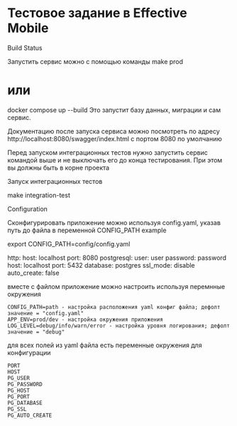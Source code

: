 # Тестовое задание в Effective Mobile

Build Status

Запустить сервис можно с помощью команды
  make prod
# или
  docker compose up --build
Это запустит базу данных, миграции и сам сервис.

Документацию после запуска сервиса можно посмотреть по адресу http://localhost:8080/swagger/index.html с портом 8080 по умолчанию

Перед запуском интеграционных тестов нужно запустить сервис командой выше и не выключать его до конца тестирования. При этом вы должны быть в корне проекта

Запуск интеграционных тестов

  make integration-test

Configuration

Сконфигурировать приложение можно используя config.yaml, указав путь до файла в переменной CONFIG_PATH
example

  export CONFIG_PATH=config/config.yaml

http:
  host: localhost
  port: 8080
postgresql:
  user: user
  password: password
  host: localhost
  port: 5432
  database: postgres
  ssl_mode: disable
  auto_create: false

вместе с файлом приложение можно настроить используя перемнные окружения

    CONFIG_PATH=path - настройка расположения yaml конфиг файла; дефолт значение = "config.yaml"
    APP_ENV=prod/dev - настройка окружения приложения
    LOG_LEVEL=debug/info/warn/error - настройка уровня логирования; дефолт значение = "debug"

для всех полей из yaml файла есть переменные окружения для конфигурации

    PORT
    HOST
    PG_USER
    PG_PASSWORD
    PG_HOST
    PG_PORT
    PG_DATABASE
    PG_SSL
    PG_AUTO_CREATE
